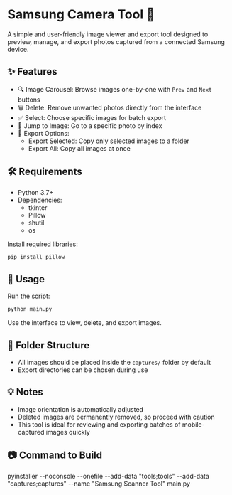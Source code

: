 # Samsung Camera Tool 📸

A simple and user-friendly image viewer and export tool designed to preview, manage, and export photos captured from a connected Samsung device.

## ✨ Features

- 🔍 Image Carousel: Browse images one-by-one with `Prev` and `Next` buttons  
- 🗑️ Delete: Remove unwanted photos directly from the interface  
- ✅ Select: Choose specific images for batch export  
- 🔢 Jump to Image: Go to a specific photo by index  
- 📂 Export Options:  
  - Export Selected: Copy only selected images to a folder  
  - Export All: Copy all images at once

## 🛠 Requirements

- Python 3.7+  
- Dependencies:  
  - tkinter  
  - Pillow  
  - shutil  
  - os  

Install required libraries:  
```bash
pip install pillow
```

## 🚀 Usage

Run the script:
```bash
python main.py
```

Use the interface to view, delete, and export images.

## 📁 Folder Structure

- All images should be placed inside the `captures/` folder by default  
- Export directories can be chosen during use

## 💡 Notes

- Image orientation is automatically adjusted  
- Deleted images are permanently removed, so proceed with caution  
- This tool is ideal for reviewing and exporting batches of mobile-captured images quickly

## 📷 Command to Build

pyinstaller --noconsole --onefile --add-data "tools;tools" --add-data "captures;captures" --name "Samsung Scanner Tool" main.py
